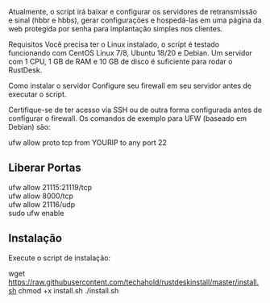 Atualmente, o script irá baixar e configurar os servidores de retransmissão e sinal (hbbr e hbbs), gerar configurações e hospedá-las em uma página da web protegida por senha para implantação simples nos clientes.

Requisitos
Você precisa ter o Linux instalado, o script é testado funcionando com CentOS Linux 7/8, Ubuntu 18/20 e Debian. Um servidor com 1 CPU, 1 GB de RAM e 10 GB de disco é suficiente para rodar o RustDesk.

Como instalar o servidor
Configure seu firewall em seu servidor antes de executar o script.

Certifique-se de ter acesso via SSH ou de outra forma configurada antes de configurar o firewall.
Os comandos de exemplo para UFW (baseado em Debian) são:

ufw allow proto tcp from YOURIP to any port 22

## Liberar Portas
ufw allow 21115:21119/tcp<br>
ufw allow 8000/tcp<br>
ufw allow 21116/udp<br>
sudo ufw enable<br>
## Instalação

Execute o script de instalação:

wget https://raw.githubusercontent.com/techahold/rustdeskinstall/master/install.sh
chmod +x install.sh
./install.sh
